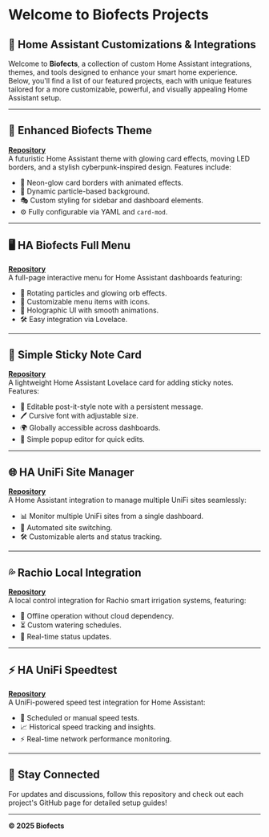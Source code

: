# Welcome to Biofects Projects

## 🚀 Home Assistant Customizations & Integrations

Welcome to **Biofects**, a collection of custom Home Assistant integrations, themes, and tools designed to enhance your smart home experience. Below, you'll find a list of our featured projects, each with unique features tailored for a more customizable, powerful, and visually appealing Home Assistant setup.

---

## 🎨 Enhanced Biofects Theme  
[**Repository**](https://github.com/biofects/Enhanced-Biofects)  
A futuristic Home Assistant theme with glowing card effects, moving LED borders, and a stylish cyberpunk-inspired design. Features include:
- 🔵 Neon-glow card borders with animated effects.
- 🌌 Dynamic particle-based background.
- 🎭 Custom styling for sidebar and dashboard elements.
- ⚙️ Fully configurable via YAML and `card-mod`.

---

## 🖥️ HA Biofects Full Menu  
[**Repository**](https://github.com/biofects/ha-biofects-fullmenu)  
A full-page interactive menu for Home Assistant dashboards featuring:
- 🌟 Rotating particles and glowing orb effects.
- 📌 Customizable menu items with icons.
- 🎨 Holographic UI with smooth animations.
- 🛠️ Easy integration via Lovelace.

---

## 📝 Simple Sticky Note Card  
[**Repository**](https://github.com/biofects/simple_sticky_note)  
A lightweight Home Assistant Lovelace card for adding sticky notes. Features:
- 📒 Editable post-it-style note with a persistent message.
- 🖊️ Cursive font with adjustable size.
- 🌍 Globally accessible across dashboards.
- 📌 Simple popup editor for quick edits.

---

## 🌐 HA UniFi Site Manager  
[**Repository**](https://github.com/biofects/HA-UniFi-Site-Manager)  
A Home Assistant integration to manage multiple UniFi sites seamlessly:
- 📊 Monitor multiple UniFi sites from a single dashboard.
- 🔄 Automated site switching.
- 🛠️ Customizable alerts and status tracking.

---

## 💦 Rachio Local Integration  
[**Repository**](https://github.com/biofects/rachio_local)  
A local control integration for Rachio smart irrigation systems, featuring:
- 🌱 Offline operation without cloud dependency.
- ⏳ Custom watering schedules.
- 📡 Real-time status updates.

---

## ⚡ HA UniFi Speedtest  
[**Repository**](https://github.com/biofects/HA-Unifi-Speedtest)  
A UniFi-powered speed test integration for Home Assistant:
- 📶 Scheduled or manual speed tests.
- 📈 Historical speed tracking and insights.
- ⚡ Real-time network performance monitoring.

---

## 📌 Stay Connected  
For updates and discussions, follow this repository and check out each project's GitHub page for detailed setup guides!

---

**© 2025 Biofects**


